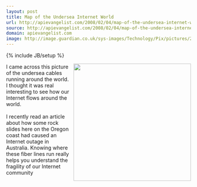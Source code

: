 ```yaml
---
layout: post
title: Map of the Undersea Internet World
url: http://apievangelist.com/2008/02/04/map-of-the-undersea-internet-world/
source: http://apievangelist.com/2008/02/04/map-of-the-undersea-internet-world/
domain: apievangelist.com
image: http://image.guardian.co.uk/sys-images/Technology/Pix/pictures/2008/02/01/SeaCableHi.jpg
---
```

{% include JB/setup %}<p><a onblur="try {parent.deselectBloggerImageGracefully();} catch(e) {}" href="http://image.guardian.co.uk/sys-images/Technology/Pix/pictures/2008/02/01/SeaCableHi.jpg"><img style="margin: 0pt 0pt 10px 10px; float: right; cursor: pointer; width: 320px;" src="http://image.guardian.co.uk/sys-images/Technology/Pix/pictures/2008/02/01/SeaCableHi.jpg" alt="" border="0" /></a>I came across this picture of the undersea cables running around the world. I thought it was real interesting to see how our Internet flows around the world.<br /><br />I recently read an article about how some rock slides here on the Oregon coast had caused an Internet outage in Australia.  Knowing where these fiber lines run really helps you understand the fragility of our Internet community</p>
